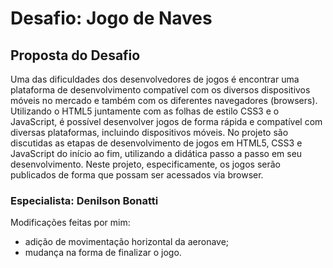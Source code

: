 # Desafio: Jogo de Naves

## Proposta do Desafio
Uma das dificuldades dos desenvolvedores de jogos é encontrar uma plataforma de desenvolvimento compatível com os diversos dispositivos móveis no mercado e também com os diferentes navegadores (browsers). Utilizando o HTML5 juntamente com as folhas de estilo CSS3 e o JavaScript, é possível desenvolver jogos de forma rápida e compatível com diversas plataformas, incluindo dispositivos móveis. No projeto são discutidas as etapas de desenvolvimento de jogos em HTML5, CSS3 e JavaScript do início ao fim, utilizando a didática passo a passo em seu desenvolvimento. Neste projeto, especificamente, os jogos serão publicados de forma que possam ser acessados via browser.

### Especialista: Denilson Bonatti

Modificações feitas por mim:

 - adição de movimentação horizontal da aeronave;
 - mudança na forma de finalizar o jogo.